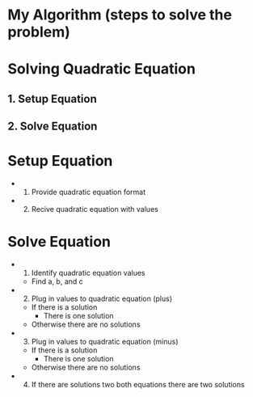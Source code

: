 # My Algorithm (steps to solve the problem)
# Solving Quadratic Equation
## 1. Setup Equation
## 2. Solve Equation


# Setup Equation
  * 1. Provide quadratic equation format
  * 2. Recive quadratic equation with values

# Solve Equation
  * 1. Identify quadratic equation values
    *  Find a, b, and c
  * 2. Plug in values to quadratic equation (plus)
    * If there is a solution
        *  There is one solution
    * Otherwise there are no solutions
  * 3. Plug in values to quadratic equation (minus)
    * If there is a solution
        * There is one solution
    * Otherwise there are no solutions
  * 4. If there are solutions two both equations there are two solutions